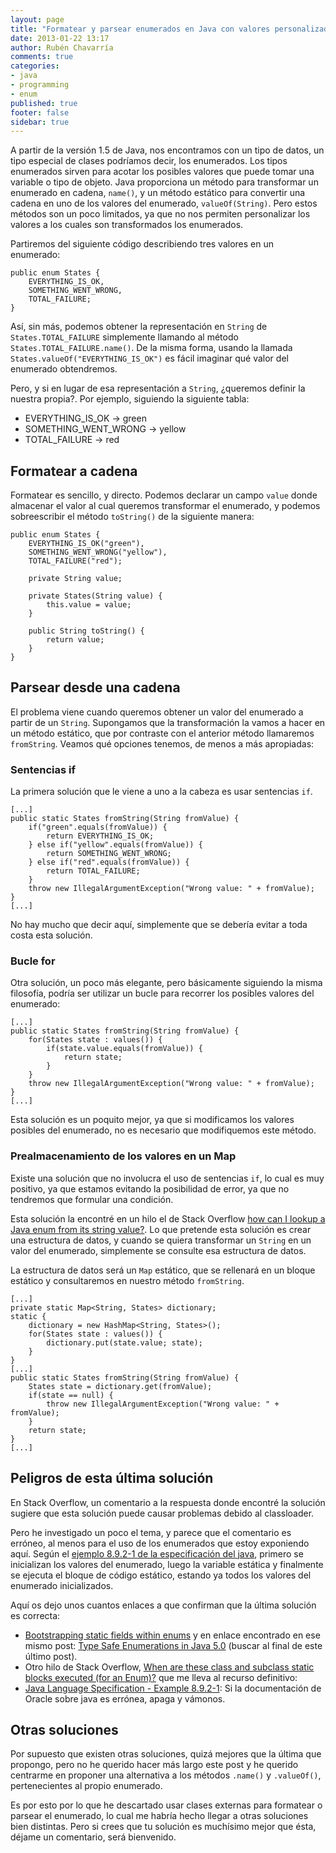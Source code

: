 ```yaml
---
layout: page
title: "Formatear y parsear enumerados en Java con valores personalizados"
date: 2013-01-22 13:17
author: Rubén Chavarría
comments: true
categories: 
- java
- programming
- enum
published: true
footer: false
sidebar: true
---
```


A partir de la versión 1.5 de Java, nos encontramos con un tipo de datos, un tipo 
especial de clases podríamos decir, los enumerados. Los tipos enumerados sirven para
acotar los posibles valores que puede tomar una variable o tipo de objeto. Java 
proporciona un método para transformar un enumerado en cadena, `name()`, y un método 
estático para convertir una cadena en uno de los valores del enumerado, 
`valueOf(String)`. Pero estos métodos son un poco limitados, ya que no nos permiten
personalizar los valores a los cuales son transformados los enumerados.

<!-- more -->

Partiremos del siguiente código describiendo tres valores en un enumerado:

``` 
public enum States {
	EVERYTHING_IS_OK,
	SOMETHING_WENT_WRONG,
	TOTAL_FAILURE;
}
``` 

Así, sin más, podemos obtener la representación en `String` de `States.TOTAL_FAILURE` 
simplemente llamando al método `States.TOTAL_FAILURE.name()`. De la misma forma, usando
la llamada `States.valueOf("EVERYTHING_IS_OK")` es fácil imaginar qué valor del enumerado
obtendremos.

Pero, y si en lugar de esa representación a `String`, ¿queremos definir la nuestra 
propia?. Por ejemplo, siguiendo la siguiente tabla:

* EVERYTHING_IS_OK &rarr; green
* SOMETHING_WENT_WRONG &rarr; yellow
* TOTAL_FAILURE &rarr; red

## Formatear a cadena

Formatear es sencillo, y directo. Podemos declarar un campo `value` donde almacenar el
valor al cual queremos transformar el enumerado, y podemos sobreescribir el método
`toString()` de la siguiente manera:

```
public enum States {
	EVERYTHING_IS_OK("green"),
	SOMETHING_WENT_WRONG("yellow"),
	TOTAL_FAILURE("red");

	private String value;

	private States(String value) {
		this.value = value;
	}

	public String toString() {
		return value;
	}
}
```

## Parsear desde una cadena

El problema viene cuando queremos obtener un valor del enumerado a partir de un `String`.
Supongamos que la transformación la vamos a hacer en un método estático, que por contraste
con el anterior método llamaremos `fromString`. Veamos qué opciones tenemos, de menos a 
más apropiadas:

### Sentencias if

La primera solución que le viene a uno a la cabeza es usar sentencias `if`. 

```
[...]
public static States fromString(String fromValue) {
	if("green".equals(fromValue)) {
		return EVERYTHING_IS_OK;
	} else if("yellow".equals(fromValue)) {
		return SOMETHING_WENT_WRONG;
	} else if("red".equals(fromValue)) {
		return TOTAL_FAILURE;
	}
	throw new IllegalArgumentException("Wrong value: " + fromValue);
}
[...]
```

No hay mucho que decir aquí, simplemente que se debería evitar a toda costa esta solución.

### Bucle for

Otra solución, un poco más elegante, pero básicamente siguiendo la misma filosofía, podría
ser utilizar un bucle para recorrer los posibles valores del enumerado:

```
[...]
public static States fromString(String fromValue) {
	for(States state : values()) {
		if(state.value.equals(fromValue)) {
			return state;
		}
	}
	throw new IllegalArgumentException("Wrong value: " + fromValue);
}
[...]
```

Esta solución es un poquito mejor, ya que si modificamos los valores posibles del enumerado, 
no es necesario que modifiquemos este método.

### Prealmacenamiento de los valores en un Map

Existe una solución que no involucra el uso de sentencias `if`, lo cual es muy positivo, ya
que estamos evitando la posibilidad de error, ya que no tendremos que formular una condición.

Esta solución la encontré en un hilo el de Stack Overflow [how can I lookup a Java enum 
from its string value?](http://stackoverflow.com/questions/1080904/how-can-i-lookup-a-java-enum-from-its-string-value).
Lo que pretende esta solución es crear una estructura de datos, y cuando se quiera transformar
un `String` en un valor del enumerado, simplemente se consulte esa estructura de datos.

La estructura de datos será un `Map` estático, que se rellenará en un bloque estático y 
consultaremos en nuestro método `fromString`.


```
[...]
private static Map<String, States> dictionary;
static {
	dictionary = new HashMap<String, States>();
	for(States state : values()) {
		dictionary.put(state.value; state);
	}
}
[...]
public static States fromString(String fromValue) {
	States state = dictionary.get(fromValue);
	if(state == null) {
		throw new IllegalArgumentException("Wrong value: " + fromValue);
	}
	return state;
}
[...]
``` 

## Peligros de esta última solución

En Stack Overflow, un comentario a la respuesta donde encontré la solución sugiere que esta solución
puede causar problemas debido al classloader.

Pero he investigado un poco el tema, y parece que el comentario es erróneo, al menos para el
uso de los enumerados que estoy exponiendo aquí. Según el 
[ejemplo 8.9.2-1 de la especificación del java](http://docs.oracle.com/javase/specs/jls/se7/html/jls-8.html#d5e12253),
primero se inicializan los valores del enumerado, luego la variable estática y finalmente
se ejecuta el bloque de código estático, estando ya todos los valores del enumerado 
inicializados.

Aquí os dejo unos cuantos enlaces a que confirman que la última solución es correcta:

* [Bootstrapping static fields within enums](http://blog.deepincode.com/2006/12/bootstrapping-static-fields-within-enums) y en enlace encontrado en ese mismo post: [Type Safe Enumerations in Java 5.0](http://blog.deepincode.com/2006/11/type-safe-enumerations-in-java-50) (buscar al final de este último post).
* Otro hilo de Stack Overflow, [When are these class and subclass static blocks executed (for an Enum)?](http://stackoverflow.com/questions/6827987/when-are-these-class-and-subclass-static-blocks-executed-for-an-enum) que me lleva al recurso definitivo: 
* [Java Language Specification - Example 8.9.2-1](http://docs.oracle.com/javase/specs/jls/se7/html/jls-8.html#d5e12253): Si la documentación de Oracle sobre java es errónea, apaga y vámonos.

## Otras soluciones

Por supuesto que existen otras soluciones, quizá mejores que la última que propongo, pero
no he querido hacer más largo este post y he querido centrarme en proponer una alternativa
a los métodos `.name()` y `.valueOf()`, pertenecientes al propio enumerado.

Es por esto por lo que he descartado usar clases externas para formatear o parsear el 
enumerado, lo cual me habría hecho llegar a otras soluciones bien distintas. Pero si crees
que tu solución es muchísimo mejor que ésta, déjame un comentario, será bienvenido.
